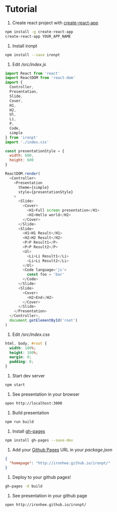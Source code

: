 # Tutorial

1. Create react project with [create-react-app](https://github.com/facebookincubator/create-react-app)

  ```bash
  npm install -g create-react-app
  create-react-app YOUR_APP_NAME
  ```

1. Install ironpt

  ```bash
  npm install --save ironpt
  ```

1. Edit */src/index.js*

  ```js
  import React from 'react'
  import ReactDOM from 'react-dom'
  import {
    Controller,
    Presentation,
    Slide,
    Cover,
    H1,
    H2,
    Ul,
    Li,
    P,
    Code,
    simple
  } from 'ironpt'
  import './index.css'

  const presentationStyle = {
    width: 600,
    height: 600
  }

  ReactDOM.render(
    <Controller>
      <Presentation
        theme={simple}
        style={presentationStyle}
      >
        <Slide>
          <Cover>
            <H1>Full screen presentation</H1>
            <H2>Hello world</H2>
          </Cover>
        </Slide>
        <Slide>
          <H1>H1 Result</H1>
          <H2>H2 Result</H2>
          <P>P Result1</P>
          <P>P Result2</P>
          <Ul>
            <Li>Li Result1</Li>
            <Li>Li Result2</Li>
          </Ul>
          <Code language='js'>
            const foo = 'bar'
          </Code>
        </Slide>
        <Slide>
          <Cover>
            <H2>End</H2>
          </Cover>
        </Slide>
      </Presentation>
    </Controller>,
    document.getElementById('root')
  )
  ```

1. Edit */src/index.css*

  ```css
  html, body, #root {
    width: 100%;
    height: 100%;
    margin: 0;
    padding: 0;
  }
  ```

1. Start dev server

  ```bash
  npm start
  ```

1. See presentation in your browser

  ```bash
  open http://localhost:3000
  ```

1. Build presentation

  ```bash
  npm run build
  ```

1. Install [gh-pages](https://github.com/tschaub/gh-pages)

  ```bash
  npm install gh-pages --save-dev
  ```

1. Add your [Github Pages](https://pages.github.com/) URL in your *package.json*

  ```json
  {
    "homepage": "http://ironhee.github.io/ironpt/"
  }
  ```

1. Deploy to your github pages!

  ```bash
  gh-pages -d build
  ```

1. See presentation in your github page

  ```bash
  open http://ironhee.github.io/ironpt/
  ```
